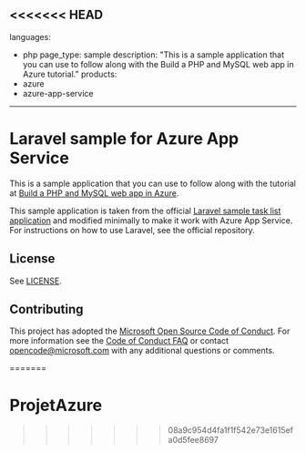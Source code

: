 <<<<<<< HEAD
---
languages:
- php
page_type: sample
description: "This is a sample application that you can use to follow along with the Build a PHP and MySQL web app in Azure tutorial."
products:
- azure
- azure-app-service
---

# Laravel sample for Azure App Service

This is a sample application that you can use to follow along with the tutorial at 
[Build a PHP and MySQL web app in Azure](https://docs.microsoft.com/azure/app-service/tutorial-php-mysql-app?pivots=platform-linux).

This sample application is taken from the official [Laravel sample task list application](https://github.com/laravel/quickstart-basic) and modified minimally to make it work with Azure App Service. For instructions on how to use Laravel, see the official repository.

## License

See [LICENSE](LICENSE).

## Contributing

This project has adopted the [Microsoft Open Source Code of Conduct](https://opensource.microsoft.com/codeofconduct/). For more information see the [Code of Conduct FAQ](https://opensource.microsoft.com/codeofconduct/faq/) or contact [opencode@microsoft.com](mailto:opencode@microsoft.com) with any additional questions or comments.
  
=======
# ProjetAzure
>>>>>>> 08a9c954d4fa1f1f542e73e1615efa0d5fee8697
